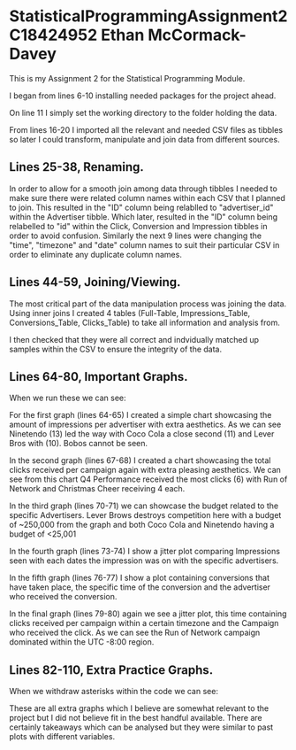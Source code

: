 # StatisticalProgrammingAssignment2 C18424952 Ethan McCormack-Davey
This is my Assignment 2 for the Statistical Programming Module.

I began from lines 6-10 installing needed packages for the project ahead.

On line 11 I simply set the working directory to the folder holding the data.


From lines 16-20 I imported all the relevant and needed CSV files as tibbles
so later I could transform, manipulate and join data from different sources.


Lines 25-38, Renaming.
-
  In order to allow for a smooth join among data through tibbles I needed to make sure there were related column names within each CSV that I planned to join.
  This resulted in the "ID" column being relablled to "advertiser_id" within the Advertiser tibble.
  Which later, resulted in the "ID" column being relabelled to "id" within the Click, Conversion and Impression tibbles in order to avoid confusion.
  Similarly the next 9 lines were changing the "time", "timezone" and "date" column names to suit their particular CSV in order to eliminate any duplicate column names.

Lines 44-59, Joining/Viewing.
-
  The most critical part of the data manipulation process was joining the data. Using inner joins I created 4 tables (Full-Table, Impressions_Table, Conversions_Table, Clicks_Table) to take all information and analysis from.
  
  I then checked that they were all correct and indvidually matched up samples within the CSV to ensure the integrity of the data.
  
  
Lines 64-80, Important Graphs.
-
When we run these we can see:

  For the first graph (lines 64-65) I created a simple chart showcasing the amount of impressions per advertiser with extra aesthetics.
  As we can see Ninetendo (13) led the way with Coco Cola a close second (11) and Lever Bros with (10). Bobos cannot be seen.
  
  In the second graph (lines 67-68) I created a chart showcasing the total clicks received per campaign again with extra pleasing aesthetics.
  We can see from this chart Q4 Performance received the most clicks (6) with Run of Network and Christmas Cheer receiving 4 each.
  
  In the third graph (lines 70-71) we can showcase the budget related to the specific Advertisers.
  Lever Brows destroys competition here with a budget of ~250,000 from the graph and both Coco Cola and Ninetendo having a budget of <25,001
  
  In the fourth graph (lines 73-74) I show a jitter plot comparing Impressions seen with each dates the impression was on with the specific advertisers.
  
  In the fifth graph (lines 76-77) I show a plot containing conversions that have taken place, the specific time of the conversion and the advertiser who received the             conversion.
  
  In the final graph (lines 79-80) again we see a jitter plot, this time containing clicks received per campaign within a certain timezone and the Campaign who received the       click.
  As we can see the Run of Network campaign dominated within the UTC -8:00 region.

Lines 82-110, Extra Practice Graphs.
-

When we withdraw asterisks within the code we can see:

  These are all extra graphs which I believe are somewhat relevant to the project but I did not believe fit in the best handful available. There are certainly takeaways which     can be analysed but they were similar to past plots with different variables.

  
